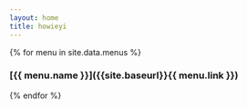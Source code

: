 ```yaml
---
layout: home
title: howieyi
---
```

{% for menu in site.data.menus %}
### [{{ menu.name }}]({{site.baseurl}}{{ menu.link }})
{% endfor %}